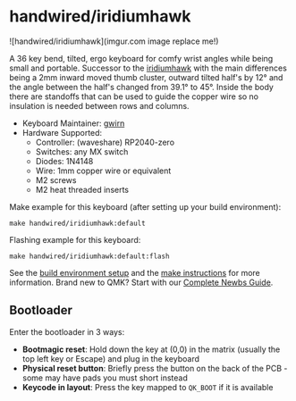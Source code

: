 # handwired/iridiumhawk

![handwired/iridiumhawk](imgur.com image replace me!)

A 36 key bend, tilted, ergo keyboard for comfy wrist angles while being small and portable.
Successor to the [iridiumhawk](https://github.com/gwirn/keyboards/tree/master/handwired/iridiumhawk) with the main differences being a 2mm inward moved thumb cluster, outward tilted half's by 12° and the angle between the half's changed from 39.1° to 45°.
Inside the body there are standoffs that can be used to guide the copper wire so no insulation is needed between rows and columns.

* Keyboard Maintainer: [gwirn](https://github.com/gwirn)
* Hardware Supported:
    *   Controller: (waveshare) RP2040-zero
    *   Switches: any MX switch
    *   Diodes: 1N4148
    *   Wire: 1mm copper wire or equivalent
    *   M2 screws
    *   M2 heat threaded inserts

Make example for this keyboard (after setting up your build environment):

    make handwired/iridiumhawk:default

Flashing example for this keyboard:

    make handwired/iridiumhawk:default:flash

See the [build environment setup](https://docs.qmk.fm/#/getting_started_build_tools) and the [make instructions](https://docs.qmk.fm/#/getting_started_make_guide) for more information. Brand new to QMK? Start with our [Complete Newbs Guide](https://docs.qmk.fm/#/newbs).

## Bootloader

Enter the bootloader in 3 ways:

* **Bootmagic reset**: Hold down the key at (0,0) in the matrix (usually the top left key or Escape) and plug in the keyboard
* **Physical reset button**: Briefly press the button on the back of the PCB - some may have pads you must short instead
* **Keycode in layout**: Press the key mapped to `QK_BOOT` if it is available
